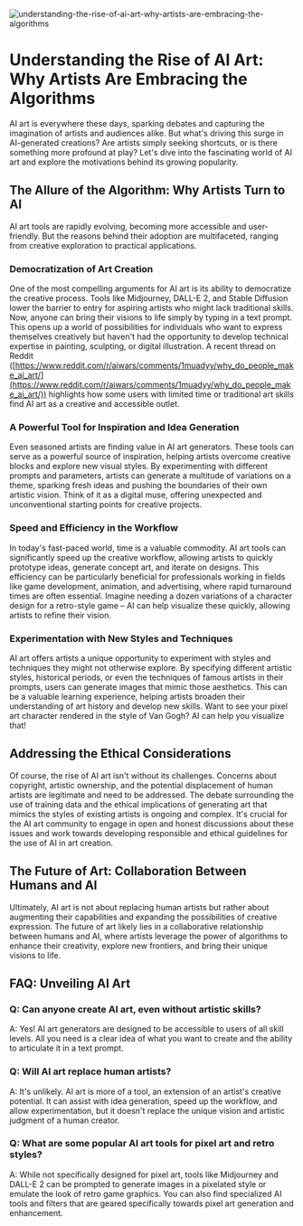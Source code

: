 ![understanding-the-rise-of-ai-art-why-artists-are-embracing-the-algorithms](https://images.pexels.com/photos/18069362/pexels-photo-18069362.png?auto=compress&cs=tinysrgb&fit=crop&h=627&w=1200)

# Understanding the Rise of AI Art: Why Artists Are Embracing the Algorithms

AI art is everywhere these days, sparking debates and capturing the imagination of artists and audiences alike. But what's driving this surge in AI-generated creations? Are artists simply seeking shortcuts, or is there something more profound at play? Let's dive into the fascinating world of AI art and explore the motivations behind its growing popularity.

## The Allure of the Algorithm: Why Artists Turn to AI

AI art tools are rapidly evolving, becoming more accessible and user-friendly. But the reasons behind their adoption are multifaceted, ranging from creative exploration to practical applications.

### Democratization of Art Creation

One of the most compelling arguments for AI art is its ability to democratize the creative process. Tools like Midjourney, DALL-E 2, and Stable Diffusion lower the barrier to entry for aspiring artists who might lack traditional skills. Now, anyone can bring their visions to life simply by typing in a text prompt. This opens up a world of possibilities for individuals who want to express themselves creatively but haven't had the opportunity to develop technical expertise in painting, sculpting, or digital illustration. A recent thread on Reddit ([https://www.reddit.com/r/aiwars/comments/1muadyy/why_do_people_make_ai_art/](https://www.reddit.com/r/aiwars/comments/1muadyy/why_do_people_make_ai_art/)) highlights how some users with limited time or traditional art skills find AI art as a creative and accessible outlet.

### A Powerful Tool for Inspiration and Idea Generation

Even seasoned artists are finding value in AI art generators. These tools can serve as a powerful source of inspiration, helping artists overcome creative blocks and explore new visual styles. By experimenting with different prompts and parameters, artists can generate a multitude of variations on a theme, sparking fresh ideas and pushing the boundaries of their own artistic vision. Think of it as a digital muse, offering unexpected and unconventional starting points for creative projects. 

### Speed and Efficiency in the Workflow

In today's fast-paced world, time is a valuable commodity. AI art tools can significantly speed up the creative workflow, allowing artists to quickly prototype ideas, generate concept art, and iterate on designs. This efficiency can be particularly beneficial for professionals working in fields like game development, animation, and advertising, where rapid turnaround times are often essential. Imagine needing a dozen variations of a character design for a retro-style game – AI can help visualize these quickly, allowing artists to refine their vision. 

### Experimentation with New Styles and Techniques

AI art offers artists a unique opportunity to experiment with styles and techniques they might not otherwise explore. By specifying different artistic styles, historical periods, or even the techniques of famous artists in their prompts, users can generate images that mimic those aesthetics. This can be a valuable learning experience, helping artists broaden their understanding of art history and develop new skills. Want to see your pixel art character rendered in the style of Van Gogh? AI can help you visualize that!

## Addressing the Ethical Considerations

Of course, the rise of AI art isn't without its challenges. Concerns about copyright, artistic ownership, and the potential displacement of human artists are legitimate and need to be addressed. The debate surrounding the use of training data and the ethical implications of generating art that mimics the styles of existing artists is ongoing and complex. It's crucial for the AI art community to engage in open and honest discussions about these issues and work towards developing responsible and ethical guidelines for the use of AI in art creation.

## The Future of Art: Collaboration Between Humans and AI

Ultimately, AI art is not about replacing human artists but rather about augmenting their capabilities and expanding the possibilities of creative expression. The future of art likely lies in a collaborative relationship between humans and AI, where artists leverage the power of algorithms to enhance their creativity, explore new frontiers, and bring their unique visions to life.

## FAQ: Unveiling AI Art

### Q: Can anyone create AI art, even without artistic skills?

A: Yes! AI art generators are designed to be accessible to users of all skill levels. All you need is a clear idea of what you want to create and the ability to articulate it in a text prompt.

### Q: Will AI art replace human artists?

A: It's unlikely. AI art is more of a tool, an extension of an artist's creative potential. It can assist with idea generation, speed up the workflow, and allow experimentation, but it doesn't replace the unique vision and artistic judgment of a human creator.

### Q: What are some popular AI art tools for pixel art and retro styles?

A: While not specifically designed for pixel art, tools like Midjourney and DALL-E 2 can be prompted to generate images in a pixelated style or emulate the look of retro game graphics. You can also find specialized AI tools and filters that are geared specifically towards pixel art generation and enhancement.
